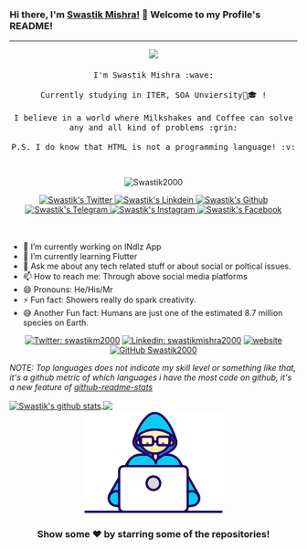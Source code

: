 
### Hi there, I'm [Swastik Mishra!](https://swastikmishra.ml) 👋      Welcome to my Profile's README!
---

<p align="center">
  <img src="https://media.giphy.com/media/MeJgB3yMMwIaHmKD4z/giphy.gif" width="30%">
  <br><br>
  <samp>
    I'm Swastik Mishra :wave:
    <br><br>
    Currently studying in ITER, SOA Unviersity🏫🎓 !
    <br><br>
    I believe in a world where Milkshakes and Coffee can solve any and all kind of problems :grin:
    <br><br>
    P.S. I do know that HTML is not a programming language! :v:
  </samp>
</p>

<br>
<div align="center">

<p align="centre"> <img src="https://komarev.com/ghpvc/?username=Swastik2000&label=Views&color=blue&style=plastic" alt="Swastik2000" /> </p>
</div>

<div align="center">

<a href="https://twitter.com/swastikm2000">
  <img align="centre" alt="Swastik's Twitter" width="22px" src="https://cdn.jsdelivr.net/npm/simple-icons@v3/icons/twitter.svg" />
</a>
<a href="https://linkedin.com/in/swastikmishra2000">
  <img align="centre" alt="Swastik's Linkdein" width="22px" src="https://cdn.jsdelivr.net/npm/simple-icons@v3/icons/linkedin.svg" />
</a>
<a href="https://github.com/Swastik2000">
  <img align="centre" alt="Swastik's Github" width="22px" src="https://cdn.jsdelivr.net/npm/simple-icons@v3/icons/github.svg" />
</a>
<a href="https://t.me/swastikmishra">
  <img align="centre" alt="Swastik's Telegram" width="22px" src="https://cdn.jsdelivr.net/npm/simple-icons@v3/icons/telegram.svg" />
</a>
<a href="https://instagram.com/swastik_._mishra/">
  <img align="centre" alt="Swastik's Instagram" width="22px" src="https://cdn.jsdelivr.net/npm/simple-icons@v3/icons/instagram.svg" />
</a>
<a href="https://www.facebook.com/swastik.mishra.77/">
  <img align="centre" alt="Swastik's Facebook" width="22px" src="https://cdn.jsdelivr.net/npm/simple-icons@v3/icons/facebook.svg" />
</a>
</div>


<br/>
<br/>


- 🔭 I’m currently working on INdlz App
- 🌱 I’m currently learning Flutter
- 💬 Ask me about any tech related stuff or about social or poltical issues.
- 📫 How to reach me: Through above social media platforms
- 😄 Pronouns: He/His/Mr
- ⚡ Fun fact: Showers really do spark creativity.
- 😅 Another Fun fact: Humans are just one of the estimated 8.7 million species on Earth.


<div align="center">

[![Twitter: swastikm2000](https://img.shields.io/twitter/follow/swastikm2000?style=social)](https://twitter.com/swastikm2000)
[![Linkedin: swastikmishra2000](https://img.shields.io/badge/-Swastik_Mishra-blue?style=flat-square&logo=Linkedin&logoColor=white&link=https://www.linkedin.com/in/swastikmishra2000/)](https://www.linkedin.com/in/swastikmishra2000/)
[![website](https://img.shields.io/badge/PortfolioWebsite-Swastik_Mishra-2648ff?style=flat-square&logo=google-chrome)](https://swastikmishra.ml/)
[![GitHub Swastik2000](https://img.shields.io/github/followers/Swastik2000?label=follow&style=social)](https://github.com/Swastik2000)
</div>


*NOTE: Top languages does not indicate my skill level or something like that, it's a github metric of which languages i have the most code on github, it's a new feature of [github-readme-stats](https://github.com/swastik2000/swastik2000)*


<a href="https://github.com/Swastik2000">
<img align="center" src="https://github-readme-stats.vercel.app/api?username=Swastik2000&&show_icons=true&count_private=true&title_color=bd93f9&icon_color=0E86D4&text_color=daf7dc&bg_color=151515" alt="Swastik's github stats"/>
</a>
<a href="https://github.com/anuraghazra/github-readme-stats">
  <img align="center" src="https://github-readme-stats.vercel.app/api/top-langs/?username=swastik2000&hide=php&theme=algolia" />
</a>


<div align="center">

<img align="centre" src="https://github.com/Swastik2000/Swastik2000/blob/master/Developer.gif"/>

</div>

<div align="center">

### Show some ❤️ by starring some of the repositories!

</div>
<!--
Here are some ideas to get you started:

- 👯 I’m looking to collaborate on ...
- 🤔 I’m looking for help with ...
  <img align="right" alt="GIF" src="https://media.giphy.com/media/iIqmM5tTjmpOB9mpbn/giphy.gif" />

[![Top Langs](https://github-readme-stats.vercel.app/api/top-langs/?username=swastik2000)]

-->
